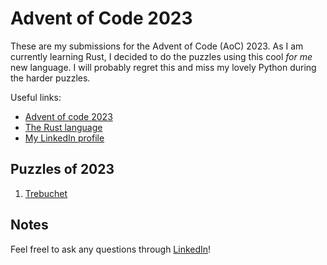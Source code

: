 # Advent of Code 2023
These are my submissions for the Advent of Code (AoC) 2023. As I am currently
learning Rust, I decided to do the puzzles using this cool *for me* new
language. I will probably regret this and miss my lovely Python during the
harder puzzles.

Useful links:
- [Advent of code 2023](https://adventofcode.com/2023)
- [The Rust language](https://rust-lang.org)
- [My LinkedIn profile](https://linkedin.com/in/dennisbakhuis)

## Puzzles of 2023
1. [Trebuchet](https://github.com/dennisbakhuis/advent_of_code_2023/tree/259529bdb5915ecad163ff2e466eb19054e70e61/01_Trebuchet)

## Notes
Feel freel to ask any questions through [LinkedIn](https://linkedin.com/in/dennisbakhuis)!

